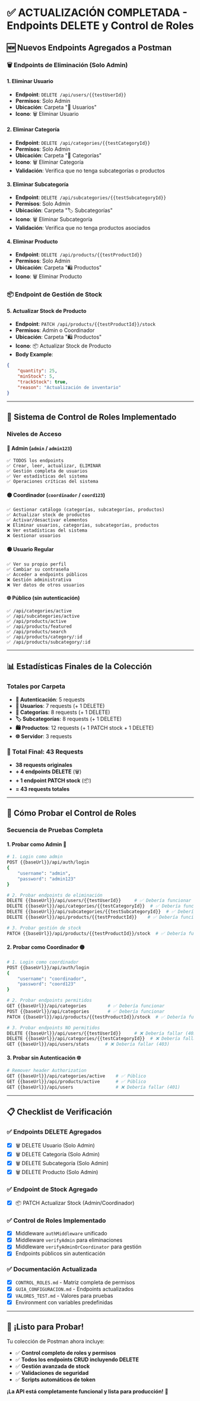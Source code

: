 # ✅ **ACTUALIZACIÓN COMPLETADA - Endpoints DELETE y Control de Roles**

## 🆕 **Nuevos Endpoints Agregados a Postman**

### 🗑️ **Endpoints de Eliminación (Solo Admin)**

#### 1. **Eliminar Usuario**
- **Endpoint**: `DELETE /api/users/{{testUserId}}`
- **Permisos**: Solo Admin
- **Ubicación**: Carpeta "👥 Usuarios"
- **Icono**: 🗑️ Eliminar Usuario

#### 2. **Eliminar Categoría**  
- **Endpoint**: `DELETE /api/categories/{{testCategoryId}}`
- **Permisos**: Solo Admin
- **Ubicación**: Carpeta "📁 Categorías"
- **Icono**: 🗑️ Eliminar Categoría
- **Validación**: Verifica que no tenga subcategorías o productos

#### 3. **Eliminar Subcategoría**
- **Endpoint**: `DELETE /api/subcategories/{{testSubcategoryId}}`
- **Permisos**: Solo Admin  
- **Ubicación**: Carpeta "🏷️ Subcategorías"
- **Icono**: 🗑️ Eliminar Subcategoría
- **Validación**: Verifica que no tenga productos asociados

#### 4. **Eliminar Producto**
- **Endpoint**: `DELETE /api/products/{{testProductId}}`
- **Permisos**: Solo Admin
- **Ubicación**: Carpeta "🛍️ Productos"
- **Icono**: 🗑️ Eliminar Producto

### 📦 **Endpoint de Gestión de Stock**

#### 5. **Actualizar Stock de Producto**
- **Endpoint**: `PATCH /api/products/{{testProductId}}/stock`
- **Permisos**: Admin o Coordinador
- **Ubicación**: Carpeta "🛍️ Productos"
- **Icono**: 📦 Actualizar Stock de Producto
- **Body Example**:
```json
{
    "quantity": 25,
    "minStock": 5,
    "trackStock": true,
    "reason": "Actualización de inventario"
}
```

---

## 🔐 **Sistema de Control de Roles Implementado**

### **Niveles de Acceso**

#### 🔴 **Admin** (`admin` / `admin123`)
```
✅ TODOS los endpoints
✅ Crear, leer, actualizar, ELIMINAR
✅ Gestión completa de usuarios
✅ Ver estadísticas del sistema
✅ Operaciones críticas del sistema
```

#### 🟡 **Coordinador** (`coordinador` / `coord123`)
```
✅ Gestionar catálogo (categorías, subcategorías, productos)
✅ Actualizar stock de productos
✅ Activar/desactivar elementos
❌ Eliminar usuarios, categorías, subcategorías, productos
❌ Ver estadísticas del sistema
❌ Gestionar usuarios
```

#### 🟢 **Usuario Regular**
```
✅ Ver su propio perfil
✅ Cambiar su contraseña
✅ Acceder a endpoints públicos
❌ Gestión administrativa
❌ Ver datos de otros usuarios
```

#### 🌐 **Público (sin autenticación)**
```
✅ /api/categories/active
✅ /api/subcategories/active
✅ /api/products/active
✅ /api/products/featured
✅ /api/products/search
✅ /api/products/category/:id
✅ /api/products/subcategory/:id
```

---

## 📊 **Estadísticas Finales de la Colección**

### **Totales por Carpeta**
- **🔐 Autenticación**: 5 requests
- **👥 Usuarios**: 7 requests (+ 1 DELETE)
- **📁 Categorías**: 8 requests (+ 1 DELETE)  
- **🏷️ Subcategorías**: 8 requests (+ 1 DELETE)
- **🛍️ Productos**: 12 requests (+ 1 PATCH stock + 1 DELETE)
- **🌐 Servidor**: 3 requests

### **🎯 Total Final: 43 Requests**
- **38 requests originales**
- **+ 4 endpoints DELETE** (🗑️)  
- **+ 1 endpoint PATCH stock** (📦)
- **= 43 requests totales**

---

## 🧪 **Cómo Probar el Control de Roles**

### **Secuencia de Pruebas Completa**

#### 1. **Probar como Admin** 🔴
```bash
# 1. Login como admin
POST {{baseUrl}}/api/auth/login
{
    "username": "admin",
    "password": "admin123"
}

# 2. Probar endpoints de eliminación
DELETE {{baseUrl}}/api/users/{{testUserId}}     # ✅ Debería funcionar
DELETE {{baseUrl}}/api/categories/{{testCategoryId}}  # ✅ Debería funcionar
DELETE {{baseUrl}}/api/subcategories/{{testSubcategoryId}}  # ✅ Debería funcionar  
DELETE {{baseUrl}}/api/products/{{testProductId}}    # ✅ Debería funcionar

# 3. Probar gestión de stock
PATCH {{baseUrl}}/api/products/{{testProductId}}/stock  # ✅ Debería funcionar
```

#### 2. **Probar como Coordinador** 🟡
```bash
# 1. Login como coordinador
POST {{baseUrl}}/api/auth/login
{
    "username": "coordinador",
    "password": "coord123"
}

# 2. Probar endpoints permitidos
GET {{baseUrl}}/api/categories        # ✅ Debería funcionar
POST {{baseUrl}}/api/categories       # ✅ Debería funcionar
PATCH {{baseUrl}}/api/products/{{testProductId}}/stock  # ✅ Debería funcionar

# 3. Probar endpoints NO permitidos
DELETE {{baseUrl}}/api/users/{{testUserId}}     # ❌ Debería fallar (403)
DELETE {{baseUrl}}/api/categories/{{testCategoryId}}  # ❌ Debería fallar (403)
GET {{baseUrl}}/api/users/stats      # ❌ Debería fallar (403)
```

#### 3. **Probar sin Autenticación** 🌐
```bash
# Remover header Authorization
GET {{baseUrl}}/api/categories/active    # ✅ Público
GET {{baseUrl}}/api/products/active      # ✅ Público
GET {{baseUrl}}/api/users                # ❌ Debería fallar (401)
```

---

## 📋 **Checklist de Verificación**

### ✅ **Endpoints DELETE Agregados**
- [x] 🗑️ DELETE Usuario (Solo Admin)
- [x] 🗑️ DELETE Categoría (Solo Admin)
- [x] 🗑️ DELETE Subcategoría (Solo Admin)  
- [x] 🗑️ DELETE Producto (Solo Admin)

### ✅ **Endpoint de Stock Agregado**
- [x] 📦 PATCH Actualizar Stock (Admin/Coordinador)

### ✅ **Control de Roles Implementado**
- [x] Middleware `authMiddleware` unificado
- [x] Middleware `verifyAdmin` para eliminaciones
- [x] Middleware `verifyAdminOrCoordinator` para gestión
- [x] Endpoints públicos sin autenticación

### ✅ **Documentación Actualizada**
- [x] `CONTROL_ROLES.md` - Matriz completa de permisos
- [x] `GUIA_CONFIGURACION.md` - Endpoints actualizados  
- [x] `VALORES_TEST.md` - Valores para pruebas
- [x] Environment con variables predefinidas

---

## 🚀 **¡Listo para Probar!**

Tu colección de Postman ahora incluye:
- ✅ **Control completo de roles y permisos**
- ✅ **Todos los endpoints CRUD incluyendo DELETE**
- ✅ **Gestión avanzada de stock**
- ✅ **Validaciones de seguridad**
- ✅ **Scripts automáticos de token**

**¡La API está completamente funcional y lista para producción!** 🎉
